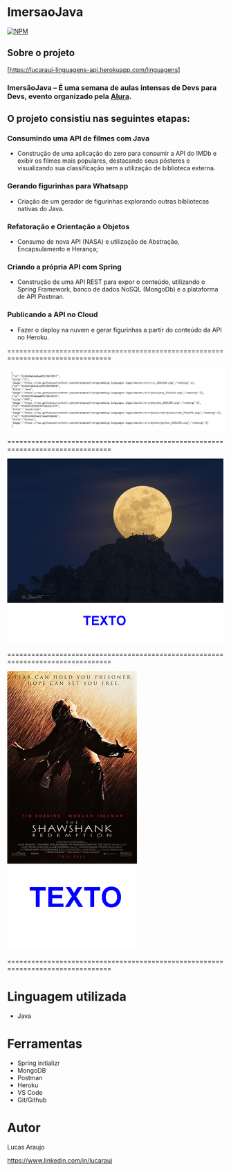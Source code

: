 # ImersaoJava

[![NPM](https://img.shields.io/npm/l/react)](https://github.com/lucarauj/imersaoJava/blob/main/LICENSE) 

## Sobre o projeto

[https://lucarauj-linguagens-api.herokuapp.com/linguagens]

### ImersãoJava – É uma semana de aulas intensas de Devs para Devs, evento organizado pela [Alura](https://www.alura.com.br).

## O projeto consistiu nas seguintes etapas:

### Consumindo uma API de filmes com Java

- Construção de uma aplicação do zero para consumir a API do IMDb e exibir os filmes mais populares, destacando seus pôsteres e visualizando sua classificação sem a utilização de biblioteca externa.

### Gerando figurinhas para Whatsapp

- Criação de um gerador de figurinhas explorando outras bibliotecas nativas do Java.

### Refatoração e Orientação a Objetos

- Consumo de nova API (NASA) e utilização de Abstração, Encapsulamento e Herança;

### Criando a própria API com Spring

- Construção de uma API REST para expor o conteúdo, utilizando o Spring Framework, banco de dados NoSQL (MongoDb) e a plataforma de API Postman.

### Publicando a API no Cloud

- Fazer o deploy na nuvem e gerar figurinhas a partir do conteúdo da API no Heroku.

================================================================================

![JSON](https://raw.githubusercontent.com/lucarauj/assets/main/Json.png)

================================================================================

![NASA](https://raw.githubusercontent.com/lucarauj/assets/main/Find.png)

================================================================================

![FIGURINHAS](https://raw.githubusercontent.com/lucarauj/assets/main/figurinha.png)

================================================================================

# Linguagem utilizada

- Java

# Ferramentas 

- Spring initializr
- MongoDB
- Postman
- Heroku
- VS Code
- Git/Github


# Autor

Lucas Araujo

https://www.linkedin.com/in/lucarauj

